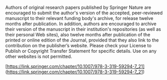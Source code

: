 Authors of original research papers published by Springer Nature are encouraged
to submit the author's version of the accepted, peer-reviewed manuscript to
their relevant funding body's archive, for release twelve months after
publication. In addition, authors are encouraged to archive their version of
the manuscript in their institution's repositories (as well as their personal
Web sites), also twelve months after publication of the printed or online
edition of the Journal, provided that they also link to the contribution on the
publisher’s website. Please check your License to Publish or Copyright Transfer
Statement for specific details. Use on any other websites is not permitted.

[https://link.springer.com/chapter/10.1007/978-3-319-59294-7_21] (https://link.springer.com/chapter/10.1007/978-3-319-59294-7_21)
